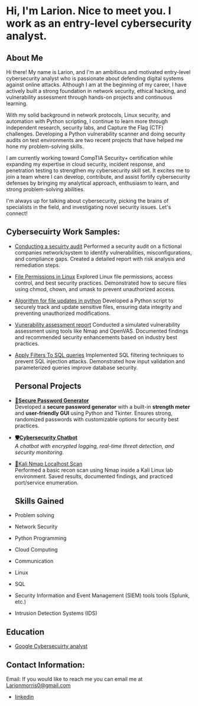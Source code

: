 <h1> Hi, I'm Larion. Nice to meet you. I work as an entry-level cybersecurity analyst. </a> 

<h2> About Me </h2>

Hi there! My name is Larion, and I'm an ambitious and motivated entry-level cybersecurity analyst who is passionate about defending digital systems against online attacks. Although I am at the beginning of my career, I have actively built a strong foundation in network security, ethical hacking, and vulnerability assessment through hands-on projects and continuous learning.

With my solid background in network protocols, Linux security, and automation with Python scripting, I continue to learn more through independent research, security labs, and Capture the Flag (CTF) challenges. Developing a Python vulnerability scanner and doing security audits on test environments are two recent projects that have helped me hone my problem-solving skills.

I am currently working toward CompTIA Security+ certification while expanding my expertise in cloud security, incident response, and penetration testing to strengthen my cybersecurity skill set. It excites me to join a team where I can develop, contribute, and assist fortify cybersecurity defenses by bringing my analytical approach, enthusiasm to learn, and strong problem-solving abilities.

I'm always up for talking about cybersecurity, picking the brains of specialists in the field, and investigating novel security issues. Let's connect!


<h2> Cybersecuirty Work Samples:</h2>

  - [Conducting a secuirty audit](https://docs.google.com/document/d/1JlwYH_2xQorQVHZth_jSQftEXXAhC7sCe9Wk7vXGV4s/edit?usp=sharing) Performed a security audit on a fictional companies network/system to identify vulnerabilities, misconfigurations, and compliance gaps. Created a detailed report with risk analysis and remediation steps.
  - [File Permissions in Linux](https://docs.google.com/document/d/1uZ7Nktnqt3n5AZefyW0Oad4pEJrCblfUN1FRM2wwdJY/edit?usp=sharing)  Explored Linux file permissions, access control, and best security practices. Demonstrated how to secure files using chmod, chown, and umask to prevent unauthorized access.
 - [Algorithm for file updates in python](https://docs.google.com/document/d/1Grop9oDtJv3-nti1HgFyT2KU5Hpeq4SdFUSpCor7wZo/edit?usp=sharing) Developed a Python script to securely track and update sensitive files, ensuring data integrity and preventing unauthorized modifications.
 - [Vunerability assessment report](https://docs.google.com/document/d/1l1WgSuqWw4Y09W6q3CsLbe1dadLK813Cwhiehgo8EHs/edit?usp=sharing) Conducted a simulated vulnerability assessment using tools like Nmap and OpenVAS. Documented findings and recommended security enhancements based on industry best practices.
 - [Apply Filters To SQL queries](https://docs.google.com/document/d/1MnopEqtYSqVxqmNB7tr-zJt2hw20uGOdLsLUO3j7Pk8/edit?usp=sharing) Implemented SQL filtering techniques to prevent SQL injection attacks. Demonstrated how input validation and parameterized queries improve database security.

   <h2> Personal Projects </h2>

- **[🔐Secure Password Generator](https://github.com/Larionm/password-generator)**   
  Developed a **secure password generator** with a built-in **strength meter** and **user-friendly GUI** using Python and Tkinter. Ensures strong, randomized passwords with customizable options for security best practices.
  
- **[🛡️Cybersecurity Chatbot](https://github.com/Larionm/cybersecurity-chatbot)**   
  *A chatbot with encrypted logging, real-time threat detection, and security monitoring.*

- [🔎Kali Nmap Localhost Scan](https://github.com/Larionm/kali-nmap-localhost-scan)  
  Performed a basic recon scan using Nmap inside a Kali Linux lab environment. Saved results, documented findings, and practiced port/service enumeration.




  <h2> Skills Gained </h2>

- Problem solving
- Network Security
- Python Programming
- Cloud Computing
- Communication
- Linux
- SQL
- Security Information and Event Management (SIEM) tools tools (Splunk, etc.)
- Intrusion Detection Systems (IDS)

 <h2> Education </h2>

- [Google Cybersecuirty analyst](https://coursera.org/share/e616881e9318fa1c312fc9ba968f8df9)

<h2>  Contact Information:</h2>

Email: If you would like to reach me you can email me at Larionmorris0@gmail.com

- [linkedin](https://www.linkedin.com/in/larion-morris-382644260/)


